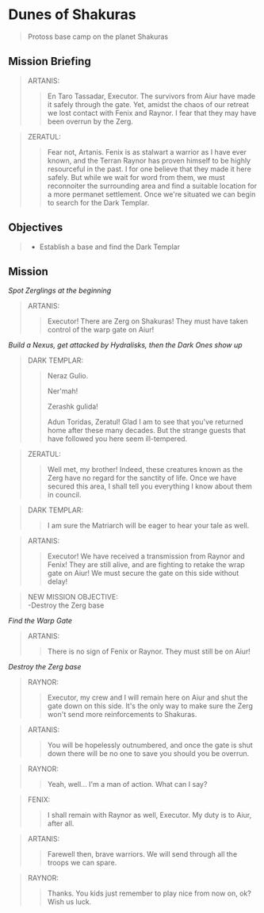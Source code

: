 # Dunes of Shakuras

> Protoss base camp on the planet Shakuras

## Mission Briefing

> ARTANIS:
>> En Taro Tassadar, Executor. The survivors from Aiur have made it safely through the gate. Yet, amidst the chaos of our retreat we lost contact with Fenix and Raynor. I fear that they may have been overrun by the Zerg.

> ZERATUL:
>> Fear not, Artanis. Fenix is as stalwart a warrior as I have ever known, and the Terran Raynor has proven himself to be highly resourceful in the past. I for one believe that they made it here safely. But while we wait for word from them, we must reconnoiter the surrounding area and find a suitable location for a more permanet settlement. Once we're situated we can begin to search for the Dark Templar.

## Objectives

> - Establish a base and find the Dark Templar

## Mission

_Spot Zerglings at the beginning_

> ARTANIS:
>> Executor! There are Zerg on Shakuras! They must have taken control of the warp gate on Aiur!

_Build a Nexus, get attacked by Hydralisks, then the Dark Ones show up_

> DARK TEMPLAR:
>> Neraz Gulio.
>>
>> Ner'mah!
>>
>> Zerashk gulida!
>>
>> Adun Toridas, Zeratul! Glad I am to see that you've returned home after these many decades. But the strange guests that have followed you here seem ill-tempered.

> ZERATUL:
>> Well met, my brother! Indeed, these creatures known as the Zerg have no regard for the sanctity of life. Once we have secured this area, I shall tell you everything I know about them in council.

> DARK TEMPLAR:
>> I am sure the Matriarch will be eager to hear your tale as well.

> ARTANIS:
>> Executor! We have received a transmission from Raynor and Fenix! They are still alive, and are fighting to retake the wrap gate on Aiur! We must secure the gate on this side without delay!

> NEW MISSION OBJECTIVE:  
> -Destroy the Zerg base

_Find the Warp Gate_

> ARTANIS:
>> There is no sign of Fenix or Raynor. They must still be on Aiur!

_Destroy the Zerg base_

> RAYNOR:
>> Executor, my crew and I will remain here on Aiur and shut the gate down on this side. It's the only way to make sure the Zerg won't send more reinforcements to Shakuras.

> ARTANIS:
>> You will be hopelessly outnumbered, and once the gate is shut down there will be no one to save you should you be overrun.

> RAYNOR:
>> Yeah, well... I'm a man of action. What can I say?

> FENIX:
>> I shall remain with Raynor as well, Executor. My duty is to Aiur, after all.

> ARTANIS:
>> Farewell then, brave warriors. We will send through all the troops we can spare.

> RAYNOR:
>> Thanks. You kids just remember to play nice from now on, ok? Wish us luck.
